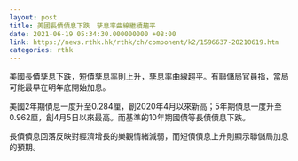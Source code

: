 ```yaml
---
layout: post
title: 美國長債債息下跌　孳息率曲線繼續趨平
date: 2021-06-19 05:34:30.000000000 +08:00
link: https://news.rthk.hk/rthk/ch/component/k2/1596637-20210619.htm
categories: rthk
---
```


美國長債孳息下跌，短債孳息率則上升，孳息率曲線趨平。有聯儲局官員指，當局可能最早在明年底開始加息。

美國2年期債息一度升至0.284厘，創2020年4月以來新高；5年期債息一度升至0.962厘，創4月5日以來最高。而基準的10年期國債等長債債息下跌。

長債債息回落反映對經濟增長的樂觀情緒減弱，而短債債息上升則顯示聯儲局加息的預期。
